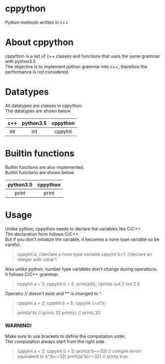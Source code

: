 # cppython
Python methods written in c++

# About cppython
cppython is a set of c++ classes and functions that uses the same grammar with python3.5.  
The objective is to implement python grammar into c++, therefore the performance is not considered.  

# Datatypes
All datatypes are classes in cppython.  
The datatypes are shown below

|c++|python3.5|cppython|
|:---:|:---------:|:--------:|
|int|int|cppyInt|

# Builtin functions
Builtin functions are also implemented.  
Builtin functions are shown below.

|python3.5|cppython|
|:---:|:---:|
|print|print|

# Usage
Unlike python, cppython needs to declare the variables like C/C++.  
The declaration form follows C/C++.  
But if you don't initialize the variable, it becomes a none type variable so be careful.

> cppyInt a; //declare a none type variable
> cppyInt b=1; //declare an integer with value 1

Also unlike python, number type variables don't change during operations. It follows C/C++ grammar.

> cppyInt a = 5;
> cppyInt b = 2;
> print(a/b); //prints out 2 not 2.5

Operator // doesn't exist and ** is changed to ^.

> cppyInt a = 2;
> cpptInt b = 5;
> cppyInt c=a^b;
> 
> print(a^b) // prints 32
> print(c) // prints 32

### WARNING!
Make sure to use brackets to define the computation order.  
The computation always start from the right side.

> cppyInt a = 2;
> cppyInt b = 5;
> print(a^b==32) // compile error! equivalent to a^(b==32)
> print((a^b)==32) // prints true